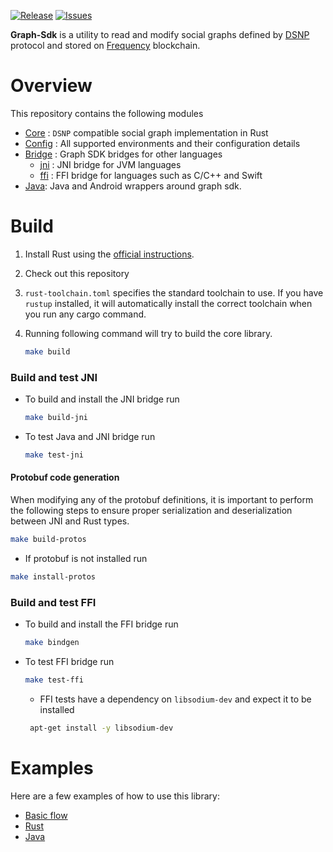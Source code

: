 <!-- PROJECT SHIELDS -->
<!--
*** I'm using markdown "reference style" links for readability.
*** Reference links are enclosed in brackets [ ] instead of parentheses ( ).
*** See the bottom of this document for the declaration of the reference variables
*** for contributors-url, forks-url, etc. This is an optional, concise syntax you may use.
*** https://www.markdownguide.org/basic-syntax/#reference-style-links
-->

[![Release][release-shield]][release-url]
[![Issues][issues-shield]][issues-url]

**Graph-Sdk** is a utility to read and modify social graphs defined by [DSNP](https://www.dsnp.org) protocol and stored on [Frequency](https://github.com/frequency-chain/frequency) blockchain.

# Overview

This repository contains the following modules
- [Core](core) : `DSNP` compatible social graph implementation in Rust
- [Config](config) : All supported environments and their configuration details
- [Bridge](bridge) : Graph SDK bridges for other languages
  - [jni](bridge/jni) : JNI bridge for JVM languages
  - [ffi](bridge/ffi) : FFI bridge for languages such as C/C++ and Swift
- [Java](java): Java and Android wrappers around graph sdk.

# Build

1. Install Rust using the [official instructions](https://www.rust-lang.org/tools/install).
2. Check out this repository
3. `rust-toolchain.toml` specifies the standard toolchain to use. If you have `rustup` installed, it will automatically install the correct toolchain when you run any cargo command.
4. Running following command will try to build the core library.

    ```sh
    make build
    ```

### Build and test JNI
- To build and install the JNI bridge run

    ```sh
    make build-jni
    ```

-  To test Java and JNI bridge run

    ```sh
    make test-jni
    ```
#### Protobuf code generation
When modifying any of the protobuf definitions, it is important to perform the following steps to ensure proper
serialization and deserialization between JNI and Rust types.
```sh
make build-protos
```
- If protobuf is not installed run
```sh
make install-protos
```
### Build and test FFI
- To build and install the FFI bridge run

    ```sh
    make bindgen
    ```

-  To test FFI bridge run

    ```sh
    make test-ffi
    ```
   - FFI tests have a dependency on `libsodium-dev` and expect it to be installed
    ```sh
     apt-get install -y libsodium-dev
    ```
# Examples
Here are a few examples of how to use this library:
* [Basic flow](docs/examples/basic-flow.md)
* [Rust](docs/examples/rust-examples.md)
* [Java](docs/examples/java-examples.md)

<!-- MARKDOWN LINKS & IMAGES -->
<!-- https://www.markdownguide.org/basic-syntax/#reference-style-links -->

[issues-shield]: https://img.shields.io/github/issues/LibertyDSNP/graph-sdk.svg?style=for-the-badge
[issues-url]: https://github.com/LibertyDSNP/graph-sdk/issues
[release-shield]: https://img.shields.io/github/v/release/LibertyDSNP/graph-sdk?style=for-the-badge
[release-url]: https://github.com/LibertyDSNP/graph-sdk/releases

